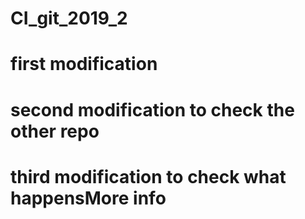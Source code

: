 # CI_git_2019_2
# first modification
# second modification to check the other repo
# third modification to check what happensMore info
